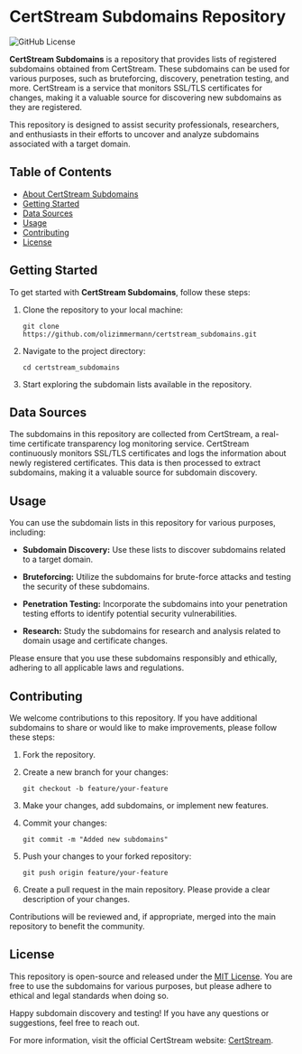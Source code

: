 # CertStream Subdomains Repository

![GitHub License](https://img.shields.io/badge/license-MIT-blue.svg)

**CertStream Subdomains** is a repository that provides lists of registered subdomains obtained from CertStream. These subdomains can be used for various purposes, such as bruteforcing, discovery, penetration testing, and more. CertStream is a service that monitors SSL/TLS certificates for changes, making it a valuable source for discovering new subdomains as they are registered.

This repository is designed to assist security professionals, researchers, and enthusiasts in their efforts to uncover and analyze subdomains associated with a target domain.

## Table of Contents

- [About CertStream Subdomains](#certstream-subdomains-repository)
- [Getting Started](#getting-started)
- [Data Sources](#data-sources)
- [Usage](#usage)
- [Contributing](#contributing)
- [License](#license)

## Getting Started

To get started with **CertStream Subdomains**, follow these steps:

1. Clone the repository to your local machine:
   ```shell
   git clone https://github.com/olizimmermann/certstream_subdomains.git
   ```

2. Navigate to the project directory:
   ```shell
   cd certstream_subdomains
   ```

3. Start exploring the subdomain lists available in the repository.

## Data Sources

The subdomains in this repository are collected from CertStream, a real-time certificate transparency log monitoring service. CertStream continuously monitors SSL/TLS certificates and logs the information about newly registered certificates. This data is then processed to extract subdomains, making it a valuable source for subdomain discovery.

## Usage

You can use the subdomain lists in this repository for various purposes, including:

- **Subdomain Discovery:** Use these lists to discover subdomains related to a target domain.

- **Bruteforcing:** Utilize the subdomains for brute-force attacks and testing the security of these subdomains.

- **Penetration Testing:** Incorporate the subdomains into your penetration testing efforts to identify potential security vulnerabilities.

- **Research:** Study the subdomains for research and analysis related to domain usage and certificate changes.

Please ensure that you use these subdomains responsibly and ethically, adhering to all applicable laws and regulations.

## Contributing

We welcome contributions to this repository. If you have additional subdomains to share or would like to make improvements, please follow these steps:

1. Fork the repository.

2. Create a new branch for your changes:
   ```shell
   git checkout -b feature/your-feature
   ```

3. Make your changes, add subdomains, or implement new features.

4. Commit your changes:
   ```shell
   git commit -m "Added new subdomains"  
   ```

5. Push your changes to your forked repository:
   ```shell
   git push origin feature/your-feature
   ```

6. Create a pull request in the main repository. Please provide a clear description of your changes.

Contributions will be reviewed and, if appropriate, merged into the main repository to benefit the community.

## License

This repository is open-source and released under the [MIT License](LICENSE). You are free to use the subdomains for various purposes, but please adhere to ethical and legal standards when doing so.

Happy subdomain discovery and testing! If you have any questions or suggestions, feel free to reach out.

For more information, visit the official CertStream website: [CertStream](https://certstream.calidog.io/).